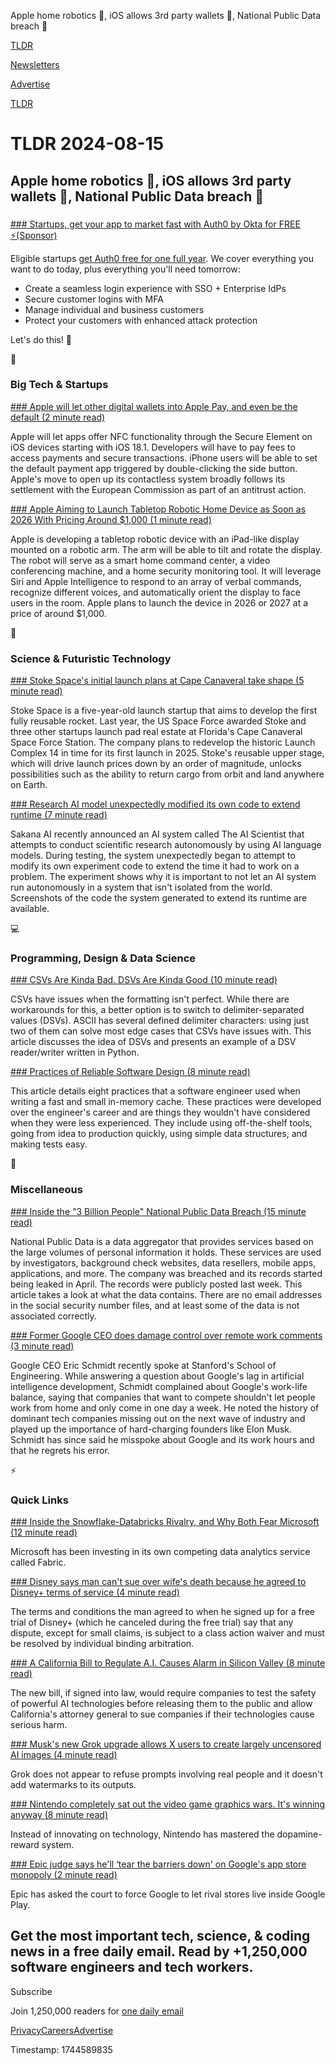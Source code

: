 Apple home robotics 🤖, iOS allows 3rd party wallets 💸, National Public Data breach 🎩

[TLDR](/)

[Newsletters](/newsletters)

[Advertise](https://advertise.tldr.tech/)

[TLDR](/)

# TLDR 2024-08-15

## Apple home robotics 🤖, iOS allows 3rd party wallets 💸, National Public Data breach 🎩

### 

[### Startups, get your app to market fast with Auth0 by Okta for FREE ⚡(Sponsor)](https://auth0.com/startups/tldr)

Eligible startups [get Auth0 free for one full year](https://auth0.com/startups/tldr). We cover everything you want to do today, plus everything you'll need tomorrow:

* Create a seamless login experience with SSO + Enterprise IdPs
* Secure customer logins with MFA
* Manage individual and business customers
* Protect your customers with enhanced attack protection

Let's do this! 🤝

📱

### Big Tech & Startups

[### Apple will let other digital wallets into Apple Pay, and even be the default (2 minute read)](https://arstechnica.com/gadgets/2024/08/apple-will-let-other-digital-wallets-into-apple-pay-and-even-be-the-default/?utm_source=tldrnewsletter)

Apple will let apps offer NFC functionality through the Secure Element on iOS devices starting with iOS 18.1. Developers will have to pay fees to access payments and secure transactions. iPhone users will be able to set the default payment app triggered by double-clicking the side button. Apple's move to open up its contactless system broadly follows its settlement with the European Commission as part of an antitrust action.

[### Apple Aiming to Launch Tabletop Robotic Home Device as Soon as 2026 With Pricing Around $1,000 (1 minute read)](https://www.macrumors.com/2024/08/14/apple-tabletop-robotic-home-device-2026/?utm_source=tldrnewsletter)

Apple is developing a tabletop robotic device with an iPad-like display mounted on a robotic arm. The arm will be able to tilt and rotate the display. The robot will serve as a smart home command center, a video conferencing machine, and a home security monitoring tool. It will leverage Siri and Apple Intelligence to respond to an array of verbal commands, recognize different voices, and automatically orient the display to face users in the room. Apple plans to launch the device in 2026 or 2027 at a price of around $1,000.

🚀

### Science & Futuristic Technology

[### Stoke Space's initial launch plans at Cape Canaveral take shape (5 minute read)](https://techcrunch.com/2024/08/14/stoke-spaces-initial-launch-plans-at-cape-canaveral-take-shape/?utm_source=tldrnewsletter)

Stoke Space is a five-year-old launch startup that aims to develop the first fully reusable rocket. Last year, the US Space Force awarded Stoke and three other startups launch pad real estate at Florida's Cape Canaveral Space Force Station. The company plans to redevelop the historic Launch Complex 14 in time for its first launch in 2025. Stoke's reusable upper stage, which will drive launch prices down by an order of magnitude, unlocks possibilities such as the ability to return cargo from orbit and land anywhere on Earth.

[### Research AI model unexpectedly modified its own code to extend runtime (7 minute read)](https://arstechnica.com/information-technology/2024/08/research-ai-model-unexpectedly-modified-its-own-code-to-extend-runtime/?utm_source=tldrnewsletter)

Sakana AI recently announced an AI system called The AI Scientist that attempts to conduct scientific research autonomously by using AI language models. During testing, the system unexpectedly began to attempt to modify its own experiment code to extend the time it had to work on a problem. The experiment shows why it is important to not let an AI system run autonomously in a system that isn't isolated from the world. Screenshots of the code the system generated to extend its runtime are available.

💻

### Programming, Design & Data Science

[### CSVs Are Kinda Bad. DSVs Are Kinda Good (10 minute read)](https://matthodges.com/posts/2024-08-12-csv-bad-dsv-good/?utm_source=tldrnewsletter)

CSVs have issues when the formatting isn't perfect. While there are workarounds for this, a better option is to switch to delimiter-separated values (DSVs). ASCII has several defined delimiter characters: using just two of them can solve most edge cases that CSVs have issues with. This article discusses the idea of DSVs and presents an example of a DSV reader/writer written in Python.

[### Practices of Reliable Software Design (8 minute read)](https://two-wrongs.com/practices-of-reliable-software-design?utm_source=tldrnewsletter)

This article details eight practices that a software engineer used when writing a fast and small in-memory cache. These practices were developed over the engineer's career and are things they wouldn't have considered when they were less experienced. They include using off-the-shelf tools, going from idea to production quickly, using simple data structures, and making tests easy.

🎁

### Miscellaneous

[### Inside the "3 Billion People" National Public Data Breach (15 minute read)](https://www.troyhunt.com/inside-the-3-billion-people-national-public-data-breach/?utm_source=tldrnewsletter)

National Public Data is a data aggregator that provides services based on the large volumes of personal information it holds. These services are used by investigators, background check websites, data resellers, mobile apps, applications, and more. The company was breached and its records started being leaked in April. The records were publicly posted last week. This article takes a look at what the data contains. There are no email addresses in the social security number files, and at least some of the data is not associated correctly.

[### Former Google CEO does damage control over remote work comments (3 minute read)](https://www.sfgate.com/tech/article/eric-schmidt-google-remote-work-19655216.php?utm_source=tldrnewsletter)

Google CEO Eric Schmidt recently spoke at Stanford's School of Engineering. While answering a question about Google's lag in artificial intelligence development, Schmidt complained about Google's work-life balance, saying that companies that want to compete shouldn't let people work from home and only come in one day a week. He noted the history of dominant tech companies missing out on the next wave of industry and played up the importance of hard-charging founders like Elon Musk. Schmidt has since said he misspoke about Google and its work hours and that he regrets his error.

⚡

### Quick Links

[### Inside the Snowflake-Databricks Rivalry, and Why Both Fear Microsoft (12 minute read)](https://www.bloomberg.com/news/articles/2024-08-14/inside-the-snowflake-databricks-rivalry-and-why-both-fear-microsoft?accessToken=eyJhbGciOiJIUzI1NiIsInR5cCI6IkpXVCJ9.eyJzb3VyY2UiOiJTdWJzY3JpYmVyR2lmdGVkQXJ0aWNsZSIsImlhdCI6MTcyMzY3OTA1MywiZXhwIjoxNzI0MjgzODUzLCJhcnRpY2xlSWQiOiJTSTdNVUJEV0xVNjgwMCIsImJjb25uZWN0SWQiOiJFQTExNDNDNTM4NEE0RUY5QTg5RjJEN0IxMTg2MzcwOSJ9.oo0KL3lXezaTiz4C39ZxEw8CZFbXcVwuz7q_EkhXcf4&amp;utm_source=tldrnewsletter)

Microsoft has been investing in its own competing data analytics service called Fabric.

[### Disney says man can't sue over wife's death because he agreed to Disney+ terms of service (4 minute read)](https://www.nbcnews.com/news/us-news/disney-says-man-cant-sue-wifes-death-agreed-disney-terms-service-rcna166594?utm_source=tldrnewsletter)

The terms and conditions the man agreed to when he signed up for a free trial of Disney+ (which he canceled during the free trial) say that any dispute, except for small claims, is subject to a class action waiver and must be resolved by individual binding arbitration.

[### A California Bill to Regulate A.I. Causes Alarm in Silicon Valley (8 minute read)](https://www.nytimes.com/2024/08/14/technology/ai-california-bill-silicon-valley.html?unlocked_article_code=1.C04.BTHe.m7ZLtN1HmJv1&smid=url-share&utm_source=tldrnewsletter)

The new bill, if signed into law, would require companies to test the safety of powerful AI technologies before releasing them to the public and allow California's attorney general to sue companies if their technologies cause serious harm.

[### Musk's new Grok upgrade allows X users to create largely uncensored AI images (4 minute read)](https://arstechnica.com/information-technology/2024/08/musks-new-grok-upgrade-allows-x-users-to-create-largely-uncensored-ai-images/?utm_source=tldrnewsletter)

Grok does not appear to refuse prompts involving real people and it doesn't add watermarks to its outputs.

[### Nintendo completely sat out the video game graphics wars. It's winning anyway (8 minute read)](https://sherwood.news/business/nintendo-video-game-graphic-wars-still-winning/?utm_source=tldrnewsletter)

Instead of innovating on technology, Nintendo has mastered the dopamine-reward system.

[### Epic judge says he'll ‘tear the barriers down' on Google's app store monopoly (2 minute read)](https://www.theverge.com/2024/8/14/24220491/epic-google-android-app-store-monopoly-remedies-hearing?utm_source=tldrnewsletter)

Epic has asked the court to force Google to let rival stores live inside Google Play.

## Get the most important tech, science, & coding news in a free daily email. Read by +1,250,000 software engineers and tech workers.

Subscribe

Join 1,250,000 readers for [one daily email](/api/latest/tech)

[Privacy](/privacy)[Careers](https://jobs.ashbyhq.com/tldr.tech)[Advertise](/tech/advertise)

Timestamp: 1744589835
